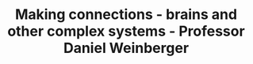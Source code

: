 ---
layout: event-single
title: Making connections - brains and other complex systems - Professor Daniel Weinberger
image: /assets/uploads/jesse-orrico-rmWtVQN5RzU-unsplash.jpg
start: 2022-02-17 15:00:00Z
end: 2022-02-17 16:00:00Z
link_to: http://talks.cam.ac.uk/show/index/128590
class: spark
desc: Professor Daniel Weinberger will lead this seminar on brain networks and other complex systems. The series aims to bring together researchers from a range of fields, including systems neuroscience, psychiatry, genomics, computer science, machine learning and physics.
---
